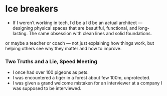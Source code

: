 # Ice breakers

- If I weren’t working in tech, I’d be a I’d be an actual architect — designing physical spaces that are beautiful, functional, and long-lasting. The same obsession with clean lines and solid foundations.

or maybe a teacher or coach — not just explaining how things work, but helping others see why they matter and how to improve.

### Two Truths and a Lie, Speed Meeting

- I once had over 100 pigeons as pets.
- I was encountered a tiger in a forest about few 100m, unprotected.
- I was given a grand welcome mistaken for an interviewer at a company I was supposed to be interviewed.